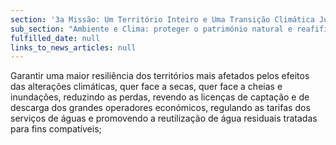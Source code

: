 ```yaml
---
section: '3a Missão: Um Território Inteiro e Uma Transição Climática Justa'
sub_section: "Ambiente e Clima: proteger o património natural e reafifirmar a liderança na redução de emissões"
fulfilled_date: null
links_to_news_articles: null
---
```


Garantir uma maior resiliência dos territórios mais afetados pelos efeitos das alterações climáticas, quer face a secas, quer face a cheias e inundações, reduzindo as perdas, revendo as licenças de captação e de descarga dos grandes operadores económicos, regulando as tarifas dos serviços de águas e promovendo a reutilização de água residuais tratadas para fins compatíveis;